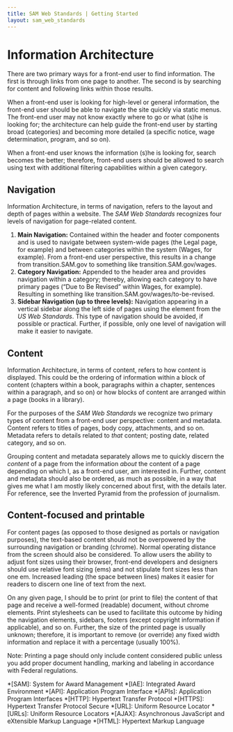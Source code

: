 ```yaml
---
title: SAM Web Standards | Getting Started
layout: sam_web_standards
---
```


# Information Architecture

There are two primary ways for a front-end user to find information. The first is through links from one page to another. The second is by searching for content and following links within those results. 

When a front-end user is looking for high-level or general information, the front-end user should be able to navigate the site quickly via static menus. The front-end user may not know exactly where to go or what (s)he is looking for; the architecture can help guide the front-end user by starting broad (categories) and becoming more detailed (a specific notice, wage determination, program, and so on).

When a front-end user knows the information (s)he is looking for, search becomes the better; therefore, front-end users should be allowed to search using text with additional filtering capabilities within a given category.

## Navigation

Information Architecture, in terms of navigation, refers to the layout and depth of pages within a website. The *SAM Web Standards* recognizes four levels of navigation for page-related content.

1. **Main Navigation:** Contained within the header and footer components and is used to navigate between system-wide pages (the Legal page, for example) and between categories within the system (Wages, for example). From a front-end user perspective, this results in a change from transition.SAM.gov to something like transition.SAM.gov/wages.
2. **Category Navigation:** Appended to the header area and provides navigation within a category; thereby, allowing each category to have primary pages (“Due to Be Revised” within Wages, for example). Resulting in something like transition.SAM.gov/wages/to-be-revised.
3. **Sidebar Navigation (up to three levels):** Navigation appearing in a vertical sidebar along the left side of pages using the element from the *US Web Standards*. This type of navigation should be avoided, if possible or practical. Further, if possible, only one level of navigation will make it easier to navigate.

## Content

Information Architecture, in terms of content, refers to how content is displayed. This could be the ordering of information within a block of content (chapters within a book, paragraphs within a chapter, sentences within a paragraph, and so on) or how blocks of content are arranged within a page (books in a library).

For the purposes of the *SAM Web Standards* we recognize two primary types of content from a front-end user perspective: content and metadata. Content refers to titles of pages, body copy, attachments, and so on. Metadata refers to details related to *that* content; posting date, related category, and so on.

Grouping content and metadata separately allows me to quickly discern the *content* of a page from the information *about* the content of a page depending on which I, as a front-end user, am interested in. Further, content and metadata should also be ordered, as much as possible, in a way that gives me what I am mostly likely concerned about first, with the details later. For reference, see the Inverted Pyramid from the profession of journalism.

## Content-focused and printable

For content pages (as opposed to those designed as portals or navigation purposes), the text-based content should not be overpowered by the surrounding navigation or branding (chrome). Normal operating distance from the screen should also be considered. To allow users the ability to adjust font sizes using their browser, front-end developers and designers should use relative font sizing (ems) and not stipulate font sizes less than one em. Increased leading (the space between lines) makes it easier for readers to discern one line of text from the next.

On any given page, I should be to print (or print to file) the content of that page and receive a well-formed (readable) document, without chrome elements. Print stylesheets can be used to facilitate this outcome by hiding the navigation elements, sidebars, footers (except copyright information if applicable), and so on. Further, the size of the printed page is usually unknown; therefore, it is important to remove (or override) any fixed width information and replace it with a percentage (usually 100%).

Note: Printing a page should only include content considered public unless you add proper document handling, marking and labeling in accordance with Federal regulations.

*[SAM]: System for Award Management
*[IAE]: Integrated Award Environment
*[API]: Application Program Interface
*[APIs]: Application Program Interfaces
*[HTTP]: Hypertext Transfer Protocol
*[HTTPS]: Hypertext Transfer Protocol Secure
*[URL]: Uniform Resource Locator
*[URLs]: Uniform Resource Locators
*[AJAX]: Asynchronous JavaScript and eXtensible Markup Language
*[HTML]: Hypertext Markup Language